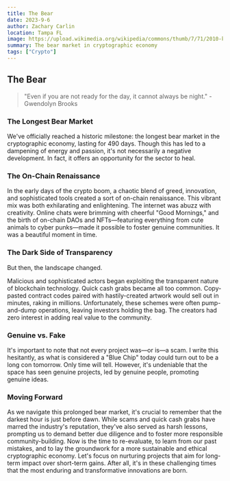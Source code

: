 ```yaml
---
title: The Bear
date: 2023-9-6
author: Zachary Carlin
location: Tampa FL
image: https://upload.wikimedia.org/wikipedia/commons/thumb/7/71/2010-kodiak-bear-1.jpg/1200px-2010-kodiak-bear-1.jpg
summary: The bear market in cryptographic economy
tags: ["Crypto"] 
---
```

## The Bear

> "Even if you are not ready for the day, it cannot always be night." - Gwendolyn Brooks

### The Longest Bear Market

We've officially reached a historic milestone: the longest bear market in the cryptographic economy, lasting for 490 days. Though this has led to a dampening of energy and passion, it's not necessarily a negative development. In fact, it offers an opportunity for the sector to heal.

### The On-Chain Renaissance

In the early days of the crypto boom, a chaotic blend of greed, innovation, and sophisticated tools created a sort of on-chain renaissance. This vibrant mix was both exhilarating and enlightening. The internet was abuzz with creativity. Online chats were brimming with cheerful "Good Mornings," and the birth of on-chain DAOs and NFTs—featuring everything from cute animals to cyber punks—made it possible to foster genuine communities. It was a beautiful moment in time.

### The Dark Side of Transparency

But then, the landscape changed.

Malicious and sophisticated actors began exploiting the transparent nature of blockchain technology. Quick cash grabs became all too common. Copy-pasted contract codes paired with hastily-created artwork would sell out in minutes, raking in millions. Unfortunately, these schemes were often pump-and-dump operations, leaving investors holding the bag. The creators had zero interest in adding real value to the community.

### Genuine vs. Fake

It's important to note that not every project was—or is—a scam. I write this hesitantly, as what is considered a "Blue Chip" today could turn out to be a long con tomorrow. Only time will tell. However, it's undeniable that the space has seen genuine projects, led by genuine people, promoting genuine ideas.

### Moving Forward

As we navigate this prolonged bear market, it's crucial to remember that the darkest hour is just before dawn. While scams and quick cash grabs have marred the industry's reputation, they've also served as harsh lessons, prompting us to demand better due diligence and to foster more responsible community-building. Now is the time to re-evaluate, to learn from our past mistakes, and to lay the groundwork for a more sustainable and ethical cryptographic economy. Let's focus on nurturing projects that aim for long-term impact over short-term gains. After all, it's in these challenging times that the most enduring and transformative innovations are born.
